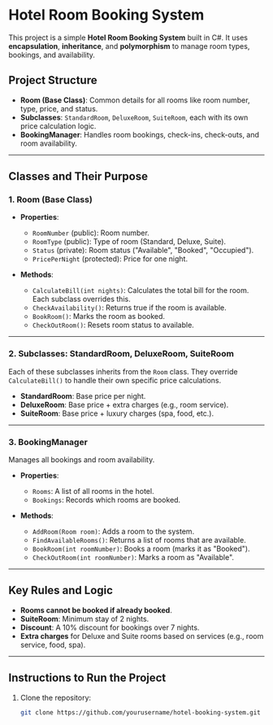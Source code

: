 # Hotel Room Booking System

This project is a simple **Hotel Room Booking System** built in C#. It uses **encapsulation**, **inheritance**, and **polymorphism** to manage room types, bookings, and availability.

## Project Structure

- **Room (Base Class)**: Common details for all rooms like room number, type, price, and status.
- **Subclasses**: `StandardRoom`, `DeluxeRoom`, `SuiteRoom`, each with its own price calculation logic.
- **BookingManager**: Handles room bookings, check-ins, check-outs, and room availability.

---

## Classes and Their Purpose

### 1. **Room (Base Class)**
- **Properties**:
  - `RoomNumber` (public): Room number.
  - `RoomType` (public): Type of room (Standard, Deluxe, Suite).
  - `Status` (private): Room status ("Available", "Booked", "Occupied").
  - `PricePerNight` (protected): Price for one night.
  
- **Methods**:
  - `CalculateBill(int nights)`: Calculates the total bill for the room. Each subclass overrides this.
  - `CheckAvailability()`: Returns true if the room is available.
  - `BookRoom()`: Marks the room as booked.
  - `CheckOutRoom()`: Resets room status to available.

---

### 2. **Subclasses: StandardRoom, DeluxeRoom, SuiteRoom**
Each of these subclasses inherits from the `Room` class. They override `CalculateBill()` to handle their own specific price calculations.

- **StandardRoom**: Base price per night.
- **DeluxeRoom**: Base price + extra charges (e.g., room service).
- **SuiteRoom**: Base price + luxury charges (spa, food, etc.).

---

### 3. **BookingManager**
Manages all bookings and room availability.

- **Properties**:
  - `Rooms`: A list of all rooms in the hotel.
  - `Bookings`: Records which rooms are booked.

- **Methods**:
  - `AddRoom(Room room)`: Adds a room to the system.
  - `FindAvailableRooms()`: Returns a list of rooms that are available.
  - `BookRoom(int roomNumber)`: Books a room (marks it as "Booked").
  - `CheckOutRoom(int roomNumber)`: Marks a room as "Available".

---

## Key Rules and Logic
- **Rooms cannot be booked if already booked**.
- **SuiteRoom**: Minimum stay of 2 nights.
- **Discount**: A 10% discount for bookings over 7 nights.
- **Extra charges** for Deluxe and Suite rooms based on services (e.g., room service, food, spa).

---

## Instructions to Run the Project

1. Clone the repository:
   ```bash
   git clone https://github.com/yourusername/hotel-booking-system.git

